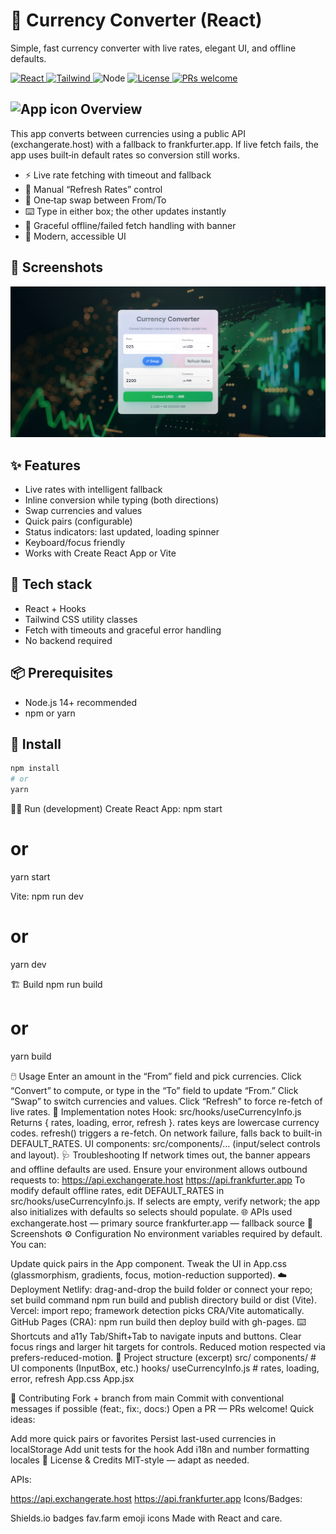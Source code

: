 # 💱 Currency Converter (React)

Simple, fast currency converter with live rates, elegant UI, and offline defaults.

<p align="left">
  <a href="https://react.dev" target="_blank">
    <img alt="React" src="https://img.shields.io/badge/React-18+-61DAFB?logo=react&logoColor=white" />
  </a>
  <a href="https://tailwindcss.com" target="_blank">
    <img alt="Tailwind" src="https://img.shields.io/badge/TailwindCSS-3+-38B2AC?logo=tailwindcss&logoColor=white" />
  </a>
  <img alt="Node" src="https://img.shields.io/badge/Node-%E2%89%A514-339933?logo=node.js&logoColor=white" />
  <a href="#license--credits">
    <img alt="License" src="https://img.shields.io/badge/License-MIT-000000.svg?logo=open-source-initiative&logoColor=white" />
  </a>
  <a href="#contributing">
    <img alt="PRs welcome" src="https://img.shields.io/badge/PRs-welcome-brightgreen.svg?logo=github" />
  </a>
  <!-- Replace with your repo slug to enable build status -->
  <!-- <a href="https://github.com/your-username/your-repo/actions">
    <img alt="CI" src="https://img.shields.io/github/actions/workflow/status/your-username/your-repo/ci.yml?label=build&logo=github" />
  </a> -->
  <!-- Replace with your live URL -->
  <!-- <a href="https://your-live-demo-url.example.com">
    <img alt="Live Demo" src="https://img.shields.io/badge/Live%20Demo-Visit-10B981?logo=netlify&logoColor=white" />
  </a> -->
</p>


## <img src="https://fav.farm/💱" alt="App icon" height="22" /> Overview

This app converts between currencies using a public API (exchangerate.host) with a fallback to frankfurter.app. If live fetch fails, the app uses built‑in default rates so conversion still works.

- ⚡ Live rate fetching with timeout and fallback
- 🔄 Manual “Refresh Rates” control
- 🔁 One‑tap swap between From/To
- ⌨️ Type in either box; the other updates instantly
- 🧯 Graceful offline/failed fetch handling with banner
- 🎨 Modern, accessible UI

## 📸 Screenshots

![image](https://github.com/MdSaifAli063/Currency-Converter-React/blob/e08be399185d398ad0cf5b8026b3e52e0e73c55d/Screenshot%202025-10-18%20004608_edited.png)

## ✨ Features

- Live rates with intelligent fallback
- Inline conversion while typing (both directions)
- Swap currencies and values
- Quick pairs (configurable)
- Status indicators: last updated, loading spinner
- Keyboard/focus friendly
- Works with Create React App or Vite

## 🧩 Tech stack

- React + Hooks
- Tailwind CSS utility classes
- Fetch with timeouts and graceful error handling
- No backend required

## 📦 Prerequisites

- Node.js 14+ recommended
- npm or yarn

## 🚀 Install

```bash
npm install
# or
yarn
```

🧑‍💻 Run (development)
Create React App:
npm start
# or
yarn start


Vite:
npm run dev
# or
yarn dev


🏗️ Build
npm run build
# or
yarn build


🖱️ Usage
Enter an amount in the “From” field and pick currencies.
Click “Convert” to compute, or type in the “To” field to update “From.”
Click “Swap” to switch currencies and values.
Click “Refresh” to force re-fetch of live rates.
🔧 Implementation notes
Hook: src/hooks/useCurrencyInfo.js
Returns { rates, loading, error, refresh }.
rates keys are lowercase currency codes.
refresh() triggers a re-fetch.
On network failure, falls back to built-in DEFAULT_RATES.
UI components: src/components/… (input/select controls and layout).
🩺 Troubleshooting
If network times out, the banner appears and offline defaults are used. Ensure your environment allows outbound requests to:
https://api.exchangerate.host
https://api.frankfurter.app
To modify default offline rates, edit DEFAULT_RATES in src/hooks/useCurrencyInfo.js.
If selects are empty, verify network; the app also initializes with defaults so selects should populate.
🌐 APIs used
exchangerate.host — primary source
frankfurter.app — fallback source
📸 Screenshots
⚙️ Configuration
No environment variables required by default. You can:

Update quick pairs in the App component.
Tweak the UI in App.css (glassmorphism, gradients, focus, motion-reduction supported).
☁️ Deployment
Netlify: drag-and-drop the build folder or connect your repo; set build command npm run build and publish directory build or dist (Vite).
Vercel: import repo; framework detection picks CRA/Vite automatically.
GitHub Pages (CRA): npm run build then deploy build with gh-pages.
⌨️ Shortcuts and a11y
Tab/Shift+Tab to navigate inputs and buttons.
Clear focus rings and larger hit targets for controls.
Reduced motion respected via prefers-reduced-motion.
🧭 Project structure (excerpt)
src/
  components/
    # UI components (InputBox, etc.)
  hooks/
    useCurrencyInfo.js   # rates, loading, error, refresh
  App.css
  App.jsx

🤝 Contributing
Fork + branch from main
Commit with conventional messages if possible (feat:, fix:, docs:)
Open a PR — PRs welcome!
Quick ideas:

Add more quick pairs or favorites
Persist last-used currencies in localStorage
Add unit tests for the hook
Add i18n and number formatting locales
📝 License & Credits
MIT-style — adapt as needed.

APIs:

https://api.exchangerate.host
https://api.frankfurter.app
Icons/Badges:

Shields.io badges
fav.farm emoji icons
Made with React and care.
